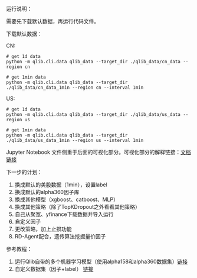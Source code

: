 运行说明：

需要先下载默认数据，再运行代码文件。

下载默认数据：

CN:
```
# get 1d data
python -m qlib.cli.data qlib_data --target_dir ./qlib_data/cn_data --region cn

# get 1min data
python -m qlib.cli.data qlib_data --target_dir ./qlib_data/cn_data_1min --region cn --interval 1min
```
US: 
```
# get 1d data
python -m qlib.cli.data qlib_data --target_dir ./qlib_data/us_data --region us

# get 1min data
python -m qlib.cli.data qlib_data --target_dir ./qlib_data/us_data_1min --region us --interval 1min
```

Jupyter Notebook 文件侧重于后面的可视化部分。可视化部分的解释链接：[文档链接](https://qlib.readthedocs.io/en/latest/component/report.html#graphical-reports)


下一步的计划：
1. 换成默认的美股数据（1min），设置label
2. 换成默认的alpha360因子库
3. 换成其他模型（xgboost、catboost、MLP）
4. 换成其他策略（除了TopKDropout之外看看其他策略）
5. 自己从聚宽、yfinance下载数据并导入运行
6. 自定义因子
7. 更改策略，加上止损功能
8. RD-Agent配合，遗传算法挖掘量价因子



参考教程：

1. 运行Qlib自带的多个机器学习模型（使用alpha158和alpha360数据集）[链接](https://github.com/microsoft/qlib?tab=readme-ov-file#quant-model-paper-zoo)
2. 自定义数据集（因子+label） [链接](https://qlib.readthedocs.io/en/latest/advanced/alpha.html)